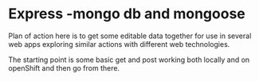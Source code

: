 # Express -mongo db and mongoose
Plan of action here is to get some editable data together for use in several web apps exploring similar actions with different web technologies.

The starting point is some basic get and post working both locally and on openShift and then go from there.
